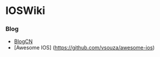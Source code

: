 # IOSWiki

### Blog
* [BlogCN](https://github.com/tangqiaoboy/iOSBlogCN)
* [Awesome IOS] (https://github.com/vsouza/awesome-ios)
